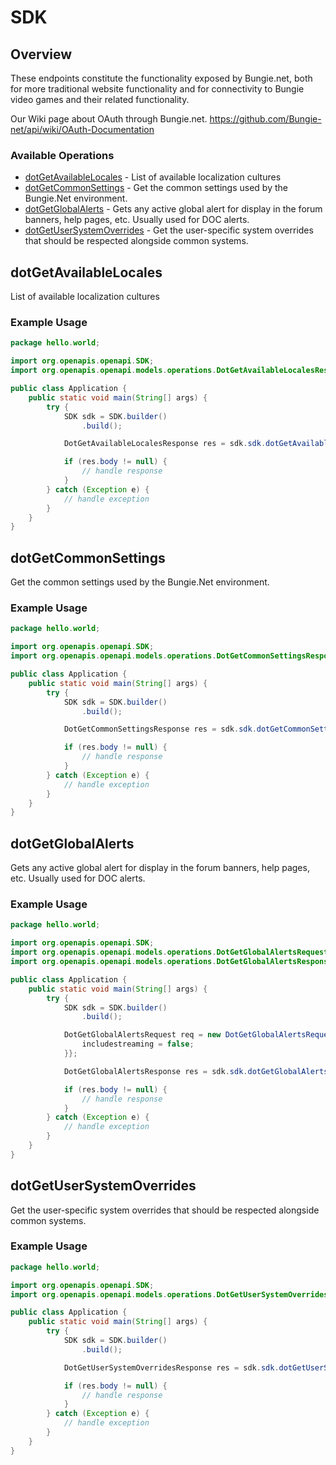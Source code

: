 # SDK

## Overview

These endpoints constitute the functionality exposed by Bungie.net, both for more traditional website functionality and for connectivity to Bungie video games and their related functionality.

Our Wiki page about OAuth through Bungie.net.
<https://github.com/Bungie-net/api/wiki/OAuth-Documentation>
### Available Operations

* [dotGetAvailableLocales](#dotgetavailablelocales) - List of available localization cultures
* [dotGetCommonSettings](#dotgetcommonsettings) - Get the common settings used by the Bungie.Net environment.
* [dotGetGlobalAlerts](#dotgetglobalalerts) - Gets any active global alert for display in the forum banners, help pages, etc. Usually used for DOC alerts.
* [dotGetUserSystemOverrides](#dotgetusersystemoverrides) - Get the user-specific system overrides that should be respected alongside common systems.

## dotGetAvailableLocales

List of available localization cultures

### Example Usage

```java
package hello.world;

import org.openapis.openapi.SDK;
import org.openapis.openapi.models.operations.DotGetAvailableLocalesResponse;

public class Application {
    public static void main(String[] args) {
        try {
            SDK sdk = SDK.builder()
                .build();

            DotGetAvailableLocalesResponse res = sdk.sdk.dotGetAvailableLocales();

            if (res.body != null) {
                // handle response
            }
        } catch (Exception e) {
            // handle exception
        }
    }
}
```

## dotGetCommonSettings

Get the common settings used by the Bungie.Net environment.

### Example Usage

```java
package hello.world;

import org.openapis.openapi.SDK;
import org.openapis.openapi.models.operations.DotGetCommonSettingsResponse;

public class Application {
    public static void main(String[] args) {
        try {
            SDK sdk = SDK.builder()
                .build();

            DotGetCommonSettingsResponse res = sdk.sdk.dotGetCommonSettings();

            if (res.body != null) {
                // handle response
            }
        } catch (Exception e) {
            // handle exception
        }
    }
}
```

## dotGetGlobalAlerts

Gets any active global alert for display in the forum banners, help pages, etc. Usually used for DOC alerts.

### Example Usage

```java
package hello.world;

import org.openapis.openapi.SDK;
import org.openapis.openapi.models.operations.DotGetGlobalAlertsRequest;
import org.openapis.openapi.models.operations.DotGetGlobalAlertsResponse;

public class Application {
    public static void main(String[] args) {
        try {
            SDK sdk = SDK.builder()
                .build();

            DotGetGlobalAlertsRequest req = new DotGetGlobalAlertsRequest() {{
                includestreaming = false;
            }};            

            DotGetGlobalAlertsResponse res = sdk.sdk.dotGetGlobalAlerts(req);

            if (res.body != null) {
                // handle response
            }
        } catch (Exception e) {
            // handle exception
        }
    }
}
```

## dotGetUserSystemOverrides

Get the user-specific system overrides that should be respected alongside common systems.

### Example Usage

```java
package hello.world;

import org.openapis.openapi.SDK;
import org.openapis.openapi.models.operations.DotGetUserSystemOverridesResponse;

public class Application {
    public static void main(String[] args) {
        try {
            SDK sdk = SDK.builder()
                .build();

            DotGetUserSystemOverridesResponse res = sdk.sdk.dotGetUserSystemOverrides();

            if (res.body != null) {
                // handle response
            }
        } catch (Exception e) {
            // handle exception
        }
    }
}
```
